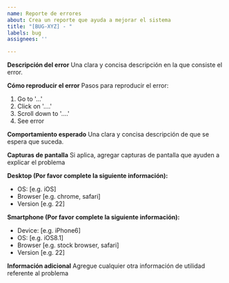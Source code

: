 ```yaml
---
name: Reporte de errores
about: Crea un reporte que ayuda a mejorar el sistema
title: "[BUG-XYZ] - "
labels: bug
assignees: ''

---
```


**Descripción del error**
Una clara y concisa descripción en la que consiste el error.

**Cómo reproducir el error**
Pasos para reproducir el error:
1. Go to '...'
2. Click on '....'
3. Scroll down to '....'
4. See error

**Comportamiento esperado**
Una clara y concisa descripción de que se espera que suceda.

**Capturas de pantalla**
Si aplica, agregar capturas de pantalla que ayuden a explicar el problema

**Desktop (Por favor complete la siguiente información):**
 - OS: [e.g. iOS]
 - Browser [e.g. chrome, safari]
 - Version [e.g. 22]

**Smartphone (Por favor complete la siguiente información):**
 - Device: [e.g. iPhone6]
 - OS: [e.g. iOS8.1]
 - Browser [e.g. stock browser, safari]
 - Version [e.g. 22]

**Información adicional**
Agregue cualquier otra información de utilidad referente al problema
